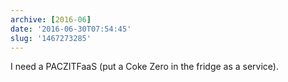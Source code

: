 ```yaml
---
archive: [2016-06]
date: '2016-06-30T07:54:45'
slug: '1467273285'
---
```


I need a PACZITFaaS (put a Coke Zero in the fridge as a service).
